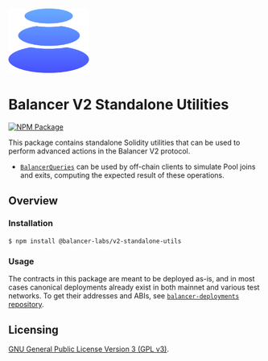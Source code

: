 # <img src="../../logo.svg" alt="Balancer" height="128px">

# Balancer V2 Standalone Utilities

[![NPM Package](https://img.shields.io/npm/v/@balancer-labs/v2-standalone-utils.svg)](https://www.npmjs.org/package/@balancer-labs/v2-standalone-utils)

This package contains standalone Solidity utilities that can be used to perform advanced actions in the Balancer V2 protocol.

- [`BalancerQueries`](./contracts/BalancerQueries.sol) can be used by off-chain clients to simulate Pool joins and exits, computing the expected result of these operations.

## Overview

### Installation

```console
$ npm install @balancer-labs/v2-standalone-utils
```

### Usage

The contracts in this package are meant to be deployed as-is, and in most cases canonical deployments already exist in both mainnet and various test networks. To get their addresses and ABIs, see [`balancer-deployments` repository](https://github.com/balancer/balancer-deployments).

## Licensing

[GNU General Public License Version 3 (GPL v3)](../../LICENSE).
